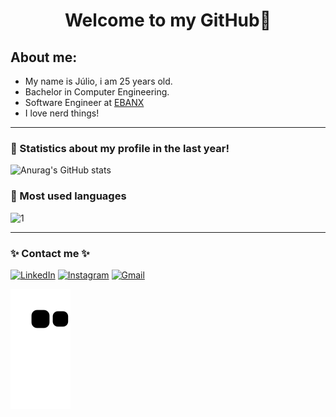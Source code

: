 <h1 align="center">
   Welcome to my GitHub🚀
  </h1>
  

## About me:
- My name is Júlio, i am 25 years old.
- Bachelor in Computer Engineering.
- Software Engineer at [EBANX](https://www.ebanx.com/br/)
- I love nerd things!
<hr>

### 🔭 Statistics about my profile in the last year!
![Anurag's GitHub stats](https://github-readme-stats.vercel.app/api?username=juliocmalvares&theme=tokyonight&show_icons=true&border_radius=10&count_private=true&hide_border=true&include_all_commits=true)


### 🔭 Most used languages
![1](https://github-readme-stats.vercel.app/api/top-langs/?username=juliocmalvares&hide=yacc,makefile,cuda&theme=tokyonight&layout=compact&langs_count=10&border_radius=10&hide_border=true)

<hr>

### ✨ Contact me ✨

[<img alt="LinkedIn" src="https://img.shields.io/badge/linkedin%20-%230077B5.svg?&style=for-the-badge&logo=linkedin&logoColor=white"/>](https://www.linkedin.com/in/juliocmalvares/)
[<img alt="Instagram" src="https://img.shields.io/badge/juliocmalvares%20-%23E4405F.svg?&style=for-the-badge&logo=Instagram&logoColor=white"/>](https://www.instagram.com/juliocmalvares/)
[<img alt="Gmail" src="https://img.shields.io/badge/Gmail-D14836?style=for-the-badge&logo=gmail&logoColor=white" />](mailto:juliocmalvares07@gmail.com)

![snak svg](https://github.com/juliocmalvares/juliocmalvares/blob/output/github-contribution-grid-snake.svg)
